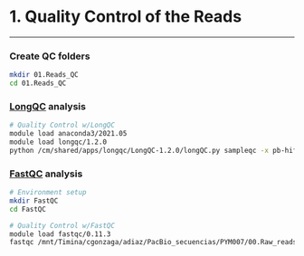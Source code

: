 # 1. Quality Control of the Reads
***

### Create QC folders
```bash
mkdir 01.Reads_QC
cd 01.Reads_QC
```
### [LongQC](https://github.com/yfukasawa/LongQC) analysis
```bash
# Quality Control w/LongQC
module load anaconda3/2021.05
module load longqc/1.2.0
python /cm/shared/apps/longqc/LongQC-1.2.0/longQC.py sampleqc -x pb-hifi -s PYM007 -p 80 -o LongQC /mnt/Timina/cgonzaga/adiaz/PacBio_secuencias/PYM007/00.Raw_reads/PYM007_reads.fastq.gz
```
### [FastQC](https://www.bioinformatics.babraham.ac.uk/projects/fastqc/) analysis
```bash
# Environment setup
mkdir FastQC
cd FastQC 

# Quality Control w/FastQC
module load fastqc/0.11.3
fastqc /mnt/Timina/cgonzaga/adiaz/PacBio_secuencias/PYM007/00.Raw_reads/PYM007_reads.fastq.gz 
```




